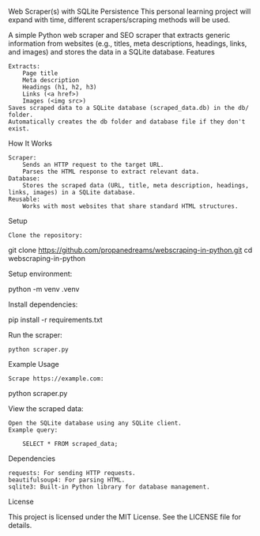 Web Scraper(s) with SQLite Persistence
This personal learning project will expand with time, different scrapers/scraping methods will be used. 

A simple Python web scraper and SEO scraper that extracts generic information from websites (e.g., titles, meta descriptions, headings, links, and images) and stores the data in a SQLite database.
Features

    Extracts:
        Page title
        Meta description
        Headings (h1, h2, h3)
        Links (<a href>)
        Images (<img src>)
    Saves scraped data to a SQLite database (scraped_data.db) in the db/ folder.
    Automatically creates the db folder and database file if they don't exist.

How It Works

    Scraper:
        Sends an HTTP request to the target URL.
        Parses the HTML response to extract relevant data.
    Database:
        Stores the scraped data (URL, title, meta description, headings, links, images) in a SQLite database.
    Reusable:
        Works with most websites that share standard HTML structures.

Setup

    Clone the repository:

git clone https://github.com/propanedreams/webscraping-in-python.git
cd webscraping-in-python

Setup environment:
    
python -m venv .venv

Install dependencies:

pip install -r requirements.txt

Run the scraper:

    python scraper.py


Example Usage

    Scrape https://example.com:

python scraper.py

View the scraped data:

    Open the SQLite database using any SQLite client.
    Example query:

        SELECT * FROM scraped_data;

Dependencies

    requests: For sending HTTP requests.
    beautifulsoup4: For parsing HTML.
    sqlite3: Built-in Python library for database management.

License

This project is licensed under the MIT License. See the LICENSE file for details.
